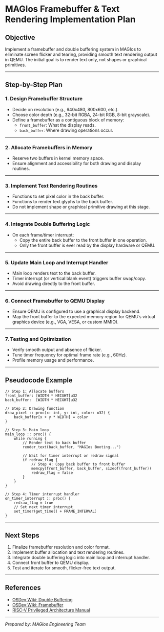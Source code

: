 # MAGIos Framebuffer & Text Rendering Implementation Plan

## Objective

Implement a framebuffer and double buffering system in MAGIos to eliminate screen flicker and tearing, providing smooth text rendering output in QEMU. The initial goal is to render text only, not shapes or graphical primitives.

---

## Step-by-Step Plan

### 1. **Design Framebuffer Structure**

- Decide on resolution (e.g., 640x480, 800x600, etc.).
- Choose color depth (e.g., 32-bit RGBA, 24-bit RGB, 8-bit grayscale).
- Define a framebuffer as a contiguous block of memory:
  - `front_buffer`: What the display reads.
  - `back_buffer`: Where drawing operations occur.

---

### 2. **Allocate Framebuffers in Memory**

- Reserve two buffers in kernel memory space.
- Ensure alignment and accessibility for both drawing and display routines.

---

### 3. **Implement Text Rendering Routines**

- Functions to set pixel color in the back buffer.
- Functions to render text glyphs to the back buffer.
- Do not implement shape or graphical primitive drawing at this stage.

---

### 4. **Integrate Double Buffering Logic**

- On each frame/timer interrupt:
  - Copy the entire back buffer to the front buffer in one operation.
  - Only the front buffer is ever read by the display hardware or QEMU.

---

### 5. **Update Main Loop and Interrupt Handler**

- Main loop renders text to the back buffer.
- Timer interrupt (or vertical blank event) triggers buffer swap/copy.
- Avoid drawing directly to the front buffer.

---

### 6. **Connect Framebuffer to QEMU Display**

- Ensure QEMU is configured to use a graphical display backend.
- Map the front buffer to the expected memory region for QEMU’s virtual graphics device (e.g., VGA, VESA, or custom MMIO).

---

### 7. **Testing and Optimization**

- Verify smooth output and absence of flicker.
- Tune timer frequency for optimal frame rate (e.g., 60Hz).
- Profile memory usage and performance.

---

## Pseudocode Example

```odin
// Step 1: Allocate buffers
front_buffer: [WIDTH * HEIGHT]u32
back_buffer:  [WIDTH * HEIGHT]u32

// Step 2: Drawing function
draw_pixel :: proc(x: int, y: int, color: u32) {
    back_buffer[x + y * WIDTH] = color
}

// Step 3: Main loop
main_loop :: proc() {
    while running {
        // Render text to back buffer
        render_text(back_buffer, "MAGIos Booting...")

        // Wait for timer interrupt or redraw signal
        if redraw_flag {
            // Step 4: Copy back buffer to front buffer
            memcpy(front_buffer, back_buffer, sizeof(front_buffer))
            redraw_flag = false
        }
    }
}

// Step 4: Timer interrupt handler
on_timer_interrupt :: proc() {
    redraw_flag = true
    // Set next timer interrupt
    set_timer(get_time() + FRAME_INTERVAL)
}
```

---

## Next Steps

1. Finalize framebuffer resolution and color format.
2. Implement buffer allocation and text rendering routines.
3. Integrate double buffering logic into main loop and interrupt handler.
4. Connect front buffer to QEMU display.
5. Test and iterate for smooth, flicker-free text output.

---

## References

- [OSDev Wiki: Double Buffering](https://wiki.osdev.org/Double_buffering)
- [OSDev Wiki: Framebuffer](https://wiki.osdev.org/Framebuffer)
- [RISC-V Privileged Architecture Manual](https://github.com/riscv/riscv-isa-manual/releases/latest/download/riscv-privileged.pdf)

---

_Prepared by: MAGIos Engineering Team_
